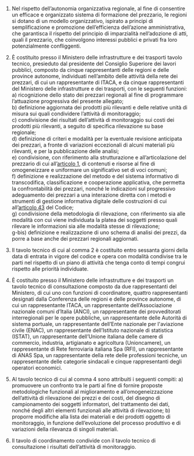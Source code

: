 1. Nel rispetto dell’autonomia organizzativa regionale, al fine di consentire un efficace e organizzato sistema di formazione del prezzario, le regioni si dotano di un modello organizzativo, ispirato a principi di semplificazione e promozione dell’efficienza dell’azione amministrativa, che garantisca il rispetto del principio di imparzialità nell’adozione di atti, quali il prezzario, che coinvolgono interessi pubblici e privati fra loro potenzialmente confliggenti.

2. È costituito presso il Ministero delle infrastrutture e dei trasporti tavolo tecnico, presieduto dal presidente del Consiglio Superiore dei lavori pubblici, composto da cinque rappresentanti delle regioni e delle province autonome, individuati nell’ambito delle attività della rete dei prezzari, di cui un rappresentante di ITACA, e da cinque rappresentanti del Ministero delle infrastrutture e dei trasporti, con le seguenti funzioni:<br>a) ricognizione dello stato dei prezzari regionali al fine di programmare l’attuazione progressiva del presente allegato;<br>b) definizione aggiornata dei prodotti più rilevanti e delle relative unità di misura sui quali condividere l’attività di monitoraggio;<br>c) condivisione dei risultati dell’attività di monitoraggio sui costi dei prodotti più rilevanti, a seguito di specifica rilevazione su base regionale;<br>d) definizione di criteri e modalità per la eventuale revisione anticipata dei prezzari, a fronte di variazioni eccezionali di alcuni materiali più rilevanti, e per la pubblicazione delle analisi;<br>e) condivisione, con riferimento alla strutturazione e all’articolazione del prezzario di cui all’[articolo 1](/index.html?article=allegato-1.14-articolo-1&version=1), di contenuti e risorse al fine di omogeneizzare e uniformare un significativo set di voci comuni;<br>f) definizione e realizzazione del metodo e del sistema informativo di transcodifica, classificazione e cooperazione applicativa, che permetta la confrontabilità dei prezzari, nonché le indicazioni sul progressivo adeguamento dei prezzari a una interazione diretta con i metodi e strumenti di gestione informativa digitale delle costruzioni di cui all’[articolo 43](/index.html?article=articolo-43&version=1) del Codice;<br>g) condivisione della metodologia di rilevazione, con riferimento sia alle modalità con cui viene individuata la platea dei soggetti presso quali rilevare le informazioni sia alle modalità stesse di rilevazione;<br>g-bis) definizione e realizzazione di uno schema di analisi dei prezzi, da porre a base anche dei prezzari regionali aggiornati.

3. Il tavolo tecnico di cui al comma 2 è costituito entro sessanta giorni della data di entrata in vigore del codice e opera con modalità condivise tra le parti nel rispetto di un piano di attività che tenga conto di tempi congrui rispetto alle priorità individuate.

4. È costituito presso il Ministero delle infrastrutture e dei trasporti un tavolo tecnico di consultazione composto da due rappresentanti del Ministero, di cui uno con funzioni di coordinatore, quattro rappresentanti designati dalla Conferenza delle regioni e delle province autonome, di cui un rappresentante ITACA, un rappresentante dell’Associazione nazionale comuni d’Italia (ANCI), un rappresentante dei provveditorati interregionali per le opere pubbliche, un rappresentante delle Autorità di sistema portuale, un rappresentante dell’Ente nazionale per l'aviazione civile (ENAC), un rappresentante dell’Istituto nazionale di statistica (ISTAT), un rappresentante dell’Unione italiana delle camere di commercio, industria, artigianato e agricoltura (Unioncamere), un rappresentante di Rete ferroviaria italiana Spa (RFI), un rappresentante di ANAS Spa, un rappresentante della rete delle professioni tecniche, un rappresentante delle categorie sindacali e cinque rappresentanti degli operatori economici.

5. Al tavolo tecnico di cui al comma 4 sono attribuiti i seguenti compiti:
   a) promuovere un confronto tra le parti al fine di fornire proposte metodologiche funzionali al miglioramento e all’omogeneizzazione dell’attività di rilevazione dei prezzi e dei costi, del disegno di campionamento dei soggetti informatori, del trattamento dei dati, nonché degli altri elementi funzionali alle attività di rilevazione;
   b) proporre modifiche alla lista dei materiali e dei prodotti oggetto di monitoraggio, in funzione dell’evoluzione del processo produttivo e di variazioni della rilevanza di singoli materiali.

6. Il tavolo di coordinamento condivide con il tavolo tecnico di consultazione i risultati dell’attività di monitoraggio.
